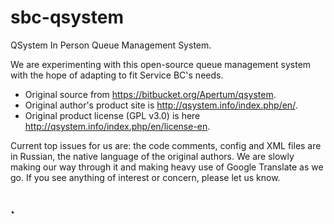 # sbc-qsystem
QSystem In Person Queue Management System.

We are experimenting with this open-source queue management system with the hope of adapting to fit Service BC's needs.
* Original source from https://bitbucket.org/Apertum/qsystem.
* Original author's product site is http://qsystem.info/index.php/en/.
* Original product license (GPL v3.0) is here http://qsystem.info/index.php/en/license-en.

Current top issues for us are: the code comments, config and XML files are in Russian, the native language of the original authors.  We are slowly making our way through it and making heavy use of Google Translate as we go.  If you see anything of interest or concern, please let us know. 

.
-
